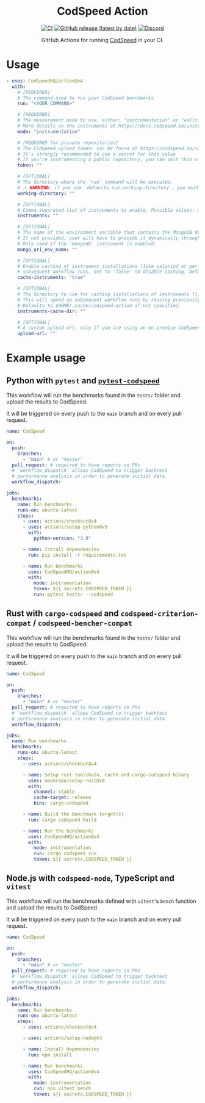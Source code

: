<div align="center">
<h1>CodSpeed Action</h1>

[![CI](https://github.com/CodSpeedHQ/action/actions/workflows/ci.yml/badge.svg)](https://github.com/CodSpeedHQ/action/actions/workflows/ci.yml)
[![GitHub release (latest by date)](https://img.shields.io/github/v/release/CodSpeedHQ/action)](https://github.com/CodSpeedHQ/action/releases)
[![Discord](https://img.shields.io/badge/chat%20on-discord-7289da.svg)](https://discord.com/invite/MxpaCfKSqF)

GitHub Actions for running [CodSpeed](https://codspeed.io) in your CI.

</div>

# Usage

```yaml
- uses: CodSpeedHQ/action@v4
  with:
    # [REQUIRED]
    # The command used to run your CodSpeed benchmarks
    run: "<YOUR_COMMAND>"

    # [REQUIRED]
    # The measurement mode to use, either: "instrumentation" or "walltime".
    # More details on the instruments at https://docs.codspeed.io/instruments/
    mode: "instrumentation"

    # [REQUIRED for private repositories]
    # The CodSpeed upload token: can be found at https://codspeed.io/<org>/<repo>/settings
    # It's strongly recommended to use a secret for this value
    # If you're instrumenting a public repository, you can omit this value
    token: ""

    # [OPTIONAL]
    # The directory where the `run` command will be executed.
    # ⚠️ WARNING: if you use `defaults.run.working-directory`, you must still set this parameter.
    working-directory: ""

    # [OPTIONAL]
    # Comma-separated list of instruments to enable. Possible values: mongodb.
    instruments: ""

    # [OPTIONAL]
    # The name of the environment variable that contains the MongoDB URI to patch.
    # If not provided, user will have to provide it dynamically through a CodSpeed integration.
    # Only used if the `mongodb` instrument is enabled.
    mongo_uri_env_name: ""

    # [OPTIONAL]
    # Enable caching of instrument installations (like valgrind or perf) to speed up
    # subsequent workflow runs. Set to 'false' to disable caching. Defaults to 'true'.
    cache-instruments: "true"

    # [OPTIONAL]
    # The directory to use for caching installations of instruments (like valgrind or perf).
    # This will speed up subsequent workflow runs by reusing previously installed instruments.
    # Defaults to $HOME/.cache/codspeed-action if not specified.
    instruments-cache-dir: ""

    # [OPTIONAL]
    # A custom upload url, only if you are using an on premise CodSpeed instance
    upload-url: ""
```

# Example usage

## Python with `pytest` and [`pytest-codspeed`](https://github.com/CodSpeedHQ/pytest-codspeed)

This workflow will run the benchmarks found in the `tests/` folder and upload the results to CodSpeed.

It will be triggered on every push to the `main` branch and on every pull request.

```yaml
name: CodSpeed

on:
  push:
    branches:
      - "main" # or "master"
  pull_request: # required to have reports on PRs
  # `workflow_dispatch` allows CodSpeed to trigger backtest
  # performance analysis in order to generate initial data.
  workflow_dispatch:

jobs:
  benchmarks:
    name: Run benchmarks
    runs-on: ubuntu-latest
    steps:
      - uses: actions/checkout@v4
      - uses: actions/setup-python@v3
        with:
          python-version: "3.9"

      - name: Install dependencies
        run: pip install -r requirements.txt

      - name: Run benchmarks
        uses: CodSpeedHQ/action@v4
        with:
          mode: instrumentation
          token: ${{ secrets.CODSPEED_TOKEN }}
          run: pytest tests/ --codspeed
```

## Rust with `cargo-codspeed` and `codspeed-criterion-compat` / `codspeed-bencher-compat`

This workflow will run the benchmarks found in the `tests/` folder and upload the results to CodSpeed.

It will be triggered on every push to the `main` branch and on every pull request.

```yml
name: CodSpeed

on:
  push:
    branches:
      - "main" # or "master"
  pull_request: # required to have reports on PRs
  # `workflow_dispatch` allows CodSpeed to trigger backtest
  # performance analysis in order to generate initial data.
  workflow_dispatch:

jobs:
  name: Run benchmarks
  benchmarks:
    runs-on: ubuntu-latest
    steps:
      - uses: actions/checkout@v4

      - name: Setup rust toolchain, cache and cargo-codspeed binary
        uses: moonrepo/setup-rust@v0
        with:
          channel: stable
          cache-target: release
          bins: cargo-codspeed

      - name: Build the benchmark target(s)
        run: cargo codspeed build

      - name: Run the benchmarks
        uses: CodSpeedHQ/action@v4
        with:
          mode: instrumentation
          run: cargo codspeed run
          token: ${{ secrets.CODSPEED_TOKEN }}
```

## Node.js with `codspeed-node`, TypeScript and `vitest`

This workflow will run the benchmarks defined with `vitest`'s `bench` function and upload the results to CodSpeed.

It will be triggered on every push to the `main` branch and on every pull request.

```yml
name: CodSpeed

on:
  push:
    branches:
      - "main" # or "master"
  pull_request: # required to have reports on PRs
  # `workflow_dispatch` allows CodSpeed to trigger backtest
  # performance analysis in order to generate initial data.
  workflow_dispatch:

jobs:
  benchmarks:
    name: Run benchmarks
    runs-on: ubuntu-latest
    steps:
      - uses: actions/checkout@v4

      - uses: actions/setup-node@v3

      - name: Install dependencies
        run: npm install

      - name: Run benchmarks
        uses: CodSpeedHQ/action@v4
        with:
          mode: instrumentation
          run: npx vitest bench
          token: ${{ secrets.CODSPEED_TOKEN }}
```
